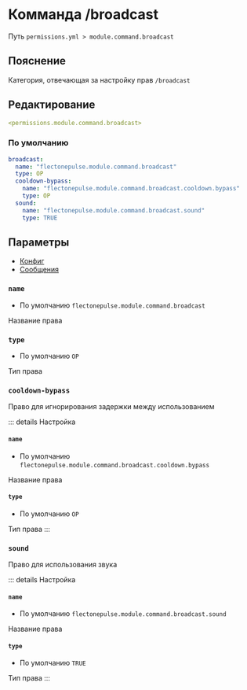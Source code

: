 # Комманда /broadcast
Путь `permissions.yml > module.command.broadcast`

## Пояснение
Категория, отвечающая за настройку прав `/broadcast`

## Редактирование
```yaml
<permissions.module.command.broadcast>
```

### По умолчанию
```yaml
broadcast:
  name: "flectonepulse.module.command.broadcast"
  type: OP
  cooldown-bypass:
    name: "flectonepulse.module.command.broadcast.cooldown.bypass"
    type: OP
  sound:
    name: "flectonepulse.module.command.broadcast.sound"
    type: TRUE
```

## Параметры

- [Конфиг](/en/config/module/command/broadcast/)
- [Сообщения](/en/messages/ru_ru/module/command/broadcast/)

### `name`
- По умолчанию `flectonepulse.module.command.broadcast`

Название права

### `type`
- По умолчанию `OP`

Тип права

### `cooldown-bypass`

Право для игнорирования задержки между использованием

::: details Настройка
#### `name`
- По умолчанию `flectonepulse.module.command.broadcast.cooldown.bypass`

Название права

#### `type`
- По умолчанию `OP`

Тип права
:::

### `sound`

Право для использования звука

::: details Настройка
#### `name`
- По умолчанию `flectonepulse.module.command.broadcast.sound`

Название права

#### `type`
- По умолчанию `TRUE`

Тип права
:::

<!--@include: @/en/parts/permission.md-->

